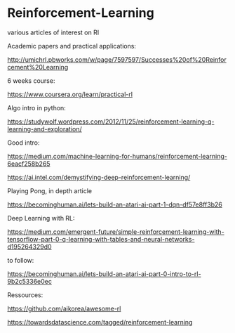 # Reinforcement-Learning
various articles of interest on RI


Academic papers and practical applications:

http://umichrl.pbworks.com/w/page/7597597/Successes%20of%20Reinforcement%20Learning


6 weeks course:

https://www.coursera.org/learn/practical-rl


Algo intro in python:

https://studywolf.wordpress.com/2012/11/25/reinforcement-learning-q-learning-and-exploration/


Good intro:

https://medium.com/machine-learning-for-humans/reinforcement-learning-6eacf258b265


https://ai.intel.com/demystifying-deep-reinforcement-learning/


Playing Pong, in depth article


https://becominghuman.ai/lets-build-an-atari-ai-part-1-dqn-df57e8ff3b26



Deep Learning with RL:

https://medium.com/emergent-future/simple-reinforcement-learning-with-tensorflow-part-0-q-learning-with-tables-and-neural-networks-d195264329d0



to follow:

https://becominghuman.ai/lets-build-an-atari-ai-part-0-intro-to-rl-9b2c5336e0ec


Ressources:

https://github.com/aikorea/awesome-rl

https://towardsdatascience.com/tagged/reinforcement-learning




